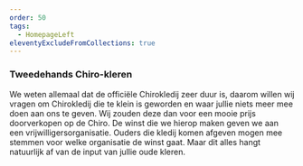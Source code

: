 ```yaml
---
order: 50
tags:
  - HomepageLeft
eleventyExcludeFromCollections: true
---
```


### Tweedehands Chiro-kleren

We weten allemaal dat de officiële Chirokledij zeer duur is, daarom willen wij vragen om Chirokledij die te klein is geworden en waar jullie niets meer mee doen aan ons te geven. Wij zouden deze dan voor een mooie prijs doorverkopen op de Chiro. De winst die we hierop maken geven we aan een vrijwilligersorganisatie. Ouders die kledij komen afgeven mogen mee stemmen voor welke organisatie de winst gaat. Maar dit alles hangt natuurlijk af van de input van jullie oude kleren.